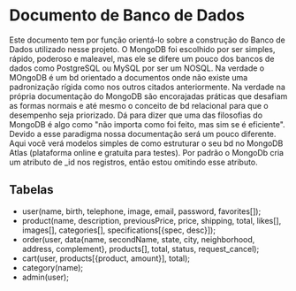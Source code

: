 # Documento de Banco de Dados
Este documento tem por função orientá-lo sobre a construção do Banco de Dados utilizado nesse projeto. O MongoDB foi escolhido por ser simples, rápido, poderoso e maleavel, mas ele se difere um pouco dos bancos de dados como PostgreSQL ou MySQL por ser um NOSQL. Na verdade o MOngoDB é um bd orientado a documentos onde não existe uma padronização rígida como nos outros citados anteriormente. Na verdade na própria documentação do MongoDB são encorajadas práticas que desafiam as formas normais e até mesmo o conceito de bd relacional para que o desempenho seja priorizado. Dá para dizer que uma das filosofias do MongoDB é algo como "não importa como foi feito, mas sim se é eficiente". 
Devido a esse paradigma nossa documentação será um pouco diferente. Aqui você verá modelos simples de como estruturar o seu bd no MongoDB Atlas (plataforma online e gratuíta para testes). Por padrão o MongoDb cria um atributo de _id nos registros, então estou omitindo esse atributo.

## Tabelas
* user(name, birth, telephone, image, email, password, favorites[]);
* product(name, description, previousPrice, price, shipping, total, likes[], images[], categories[], specifications[{spec, desc}]);
* order(user, data{name, secondName, state, city, neighborhood, address, complement}, products[], total, status, request_cancel);
* cart(user, products[{product, amount}], total);
* category(name);
* admin(user);
